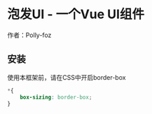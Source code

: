 # 泡发UI - 一个Vue UI组件

作者：Polly-foz

## 安装

使用本框架前，请在CSS中开启border-box

```css
*{
    box-sizing: border-box;
}
```
